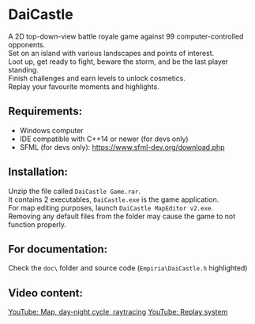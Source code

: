 # DaiCastle
A 2D top-down-view battle royale game against 99 computer-controlled opponents.  
Set on an island with various landscapes and points of interest.  
Loot up, get ready to fight, beware the storm, and be the last player standing.  
Finish challenges and earn levels to unlock cosmetics.  
Replay your favourite moments and highlights.

## Requirements:
- Windows computer  
- IDE compatible with C++14 or newer (for devs only)
- SFML (for devs only): https://www.sfml-dev.org/download.php

## Installation:
Unzip the file called `DaiCastle Game.rar`.  
It contains 2 executables, `DaiCastle.exe` is the game application.  
For map editing purposes, launch `DaiCastle MapEditor v2.exe`.  
Removing any default files from the folder may cause the game to not function properly.

## For documentation:
Check the `doc\` folder and source code (`Empiria\DaiCastle.h` highlighted) 

## Video content:
[YouTube: Map, day-night cycle, raytracing](https://www.youtube.com/watch?v=7elYxK1GJxU)
[YouTube: Replay system](https://www.youtube.com/watch?v=ONWtF9bp-ng)

